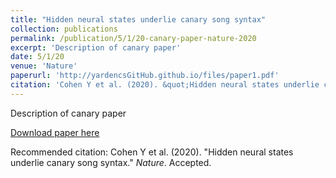 ```yaml
---
title: "Hidden neural states underlie canary song syntax"
collection: publications
permalink: /publication/5/1/20-canary-paper-nature-2020
excerpt: 'Description of canary paper'
date: 5/1/20
venue: 'Nature'
paperurl: 'http://yardencsGitHub.github.io/files/paper1.pdf'
citation: 'Cohen Y et al. (2020). &quot;Hidden neural states underlie canary song syntax.&quot; <i>Nature</i>. Accepted.'
---
```

Description of canary paper

[Download paper here](http://yardencsGitHub.github.io/files/paper1.pdf)

Recommended citation: Cohen Y et al. (2020). "Hidden neural states underlie canary song syntax." <i>Nature</i>. Accepted.